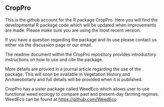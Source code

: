 ## CropPro
This is the github account for the R package CropPro. Here you will find the developmental R package code which will be updated when improvements are made. Please make sure you are using the most recent version. 

If you have a question regarding the package and its use please contact us either via the discussion page or our email.

The readme document within the CropPro repository provides introductory instructions on how to use and cite the package.

More details are provied in a journal article regarding the use of the package. This will soon be available in Vegetation History and Archaeobotany and full details will be provided when it is published.

CropPro has a sister package called WeedEco which allows user to use functional weed ecology to compare past and present-day farming regimes. WeedEco can be found at https://github.com/WeedEco
